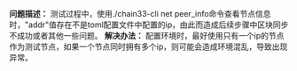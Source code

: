 **问题描述：**
测试过程中，使用./chain33-cli net peer_info命令查看节点信息时，"addr"值存在不是toml配置文件中配置的ip，由此而造成后续步骤中区块同步不成功或者其他一些问题。
**解决办法：**
配置环境时，最好使用只有一个ip的节点作为测试节点，如果一个节点同时拥有多个ip，则可能会造成环境混乱，导致出现异常。